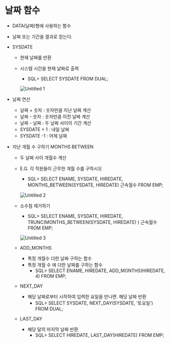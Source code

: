 # 날짜 함수

- DATA(날짜)형에 사용하는 함수
- 날짜 또는 기간을 결과로 얻는다.
- SYSDATE
    - 현재 날짜를 반환
    - 시스템 시간을 현재 날짜로 출력
        - SQL> SELECT SYSDATE FROM DUAL;

        ![Untitled 1](https://user-images.githubusercontent.com/58853370/86020345-c3a2a900-ba62-11ea-8b7f-d94db24101d2.png)

- 날짜 연산
    - 날짜 + 숫자 : 숫자만큼 지난 날짜 계산
    - 날짜 - 숫자 : 숫자만큼 이전 날짜 계산
    - 날짜 - 날짜 : 두 날짜 사이의 기간 계산
    - SYSDATE + 1 : 내일 날짜
    - SYSDATE -1 : 어제 날짜

- 지난 개월 수 구하기 MONTHS BETWEEN
    - 두 날짜 사이 개월수 계산
    - E.G. 각 직원들이 근무한 개월 수를 구하시오
        - SQL> SELECT ENAME, SYSDATE, HIREDATE, MONTHS_BETWEEN(SYSDATE, HIREDATE) 근속월수 FROM EMP;

        ![Untitled 2](https://user-images.githubusercontent.com/58853370/86020349-c4d3d600-ba62-11ea-952e-df3d394019f7.png)
        
    - 소수점 제거하기
        - SQL> SELECT ENAME, SYSDATE, HIREDATE, TRUNC(MONTHS_BETWEEN(SYSDATE, HIREDATE) ) 근속월수 FROM EMP;

        ![Untitled 3](https://user-images.githubusercontent.com/58853370/86020351-c4d3d600-ba62-11ea-8117-921519501da0.png)
        
    - ADD_MONTHS
        - 특정 개월수 더한 날짜 구하는 함수
        - 특정 개월 수 에 더한 날짜를 구하는 함수
            - SQL> SELECT ENAME, HIREDATE, ADD_MONTHS(HIREDATE, 4) FROM EMP;

    - NEXT_DAY
        - 해당 날짜로부터 시작하여 입력한 요일을 만나면.
        해당 날짜 반환
            - SQL> SELECT SYSDATE, NEXT_DAY(SYSDATE, '토요일') FROM DUAL;

    - LAST_DAY
        - 해당 달의 마지막 날짜 반환
            - SQL> SELECT HIREDATE, LAST_DAY(HIREDATE) FROM EMP;
